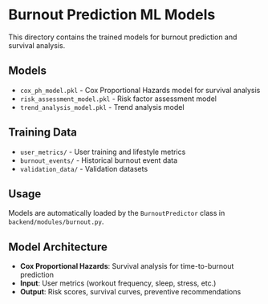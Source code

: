 # Burnout Prediction ML Models

This directory contains the trained models for burnout prediction and survival analysis.

## Models

- `cox_ph_model.pkl` - Cox Proportional Hazards model for survival analysis
- `risk_assessment_model.pkl` - Risk factor assessment model
- `trend_analysis_model.pkl` - Trend analysis model

## Training Data

- `user_metrics/` - User training and lifestyle metrics
- `burnout_events/` - Historical burnout event data
- `validation_data/` - Validation datasets

## Usage

Models are automatically loaded by the `BurnoutPredictor` class in `backend/modules/burnout.py`.

## Model Architecture

- **Cox Proportional Hazards**: Survival analysis for time-to-burnout prediction
- **Input**: User metrics (workout frequency, sleep, stress, etc.)
- **Output**: Risk scores, survival curves, preventive recommendations 